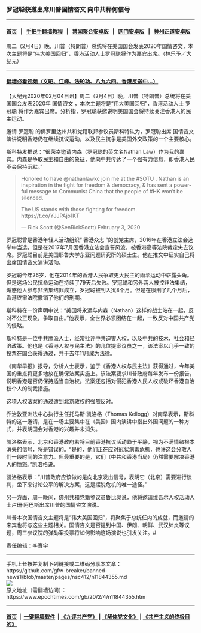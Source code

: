 ### 罗冠聪获邀出席川普国情咨文 向中共释何信号
------------------------

#### [首页](https://github.com/gfw-breaker/banned-news1/blob/master/README.md) &nbsp;&nbsp;|&nbsp;&nbsp; [手把手翻墙教程](https://github.com/gfw-breaker/guides/wiki) &nbsp;&nbsp;|&nbsp;&nbsp; [禁闻聚合安卓版](https://github.com/gfw-breaker/bn-android) &nbsp;&nbsp;|&nbsp;&nbsp; [网门安卓版](https://github.com/oGate2/oGate) &nbsp;&nbsp;|&nbsp;&nbsp; [神州正道安卓版](https://github.com/SzzdOgate/update) 



<div><img alt="" class="aligncenter wp-post-image" src="https://i.epochtimes.com/assets/uploads/2019/09/190926145204100699-600x400.jpg"/>
<div class="red16 caption">
 周二（2月4日）晚，川普（特朗普）总统将在美国国会发表2020年国情咨文，本次主题将是“伟大美国回归”，香港活动人士罗冠聪将作为嘉宾出席。（林乐予／大纪元）
</div>
</div><hr/>

#### [翻墙必看视频（文昭、江峰、法轮功、八九六四、香港反送中...）](http://167.172.214.107/home.html)

<div><p>
 【大纪元2020年02月04日讯】周二（2月4日）晚，川普（特朗普）总统将在美国国会发表2020年
 <ok href="https://www.epochtimes.com/gb/tag/%E5%9B%BD%E6%83%85%E5%92%A8%E6%96%87.html">
  国情咨文
 </ok>
 ，本次主题将是“伟大美国回归”，香港活动人士
 <ok href="https://www.epochtimes.com/gb/tag/%E7%BD%97%E5%86%A0%E8%81%AA.html">
  罗冠聪
 </ok>
 将作为嘉宾出席。分析指，罗冠聪获邀说明美国国会将持续关注香港人的民主运动。
</p>
<p>
 邀请
 <ok href="https://www.epochtimes.com/gb/tag/%E7%BD%97%E5%86%A0%E8%81%AA.html">
  罗冠聪
 </ok>
 的佛罗里达州共和党籍联邦参议员斯科特认为，罗冠聪出席
 <ok href="https://www.epochtimes.com/gb/tag/%E5%9B%BD%E6%83%85%E5%92%A8%E6%96%87.html">
  国情咨文
 </ok>
 演讲说明香港仍在继续抗议运动，以及民主抗争是美国外交政策的一个主要核心。
</p>
<p>
 斯科特发推说：“很荣幸邀请内森（罗冠聪的英文名Nathan Law）作为我的嘉宾。内森是争取民主和自由的象征，他向中共传达了一个强有力信息，即香港人民不会保持沉默。”
</p>
<p>
</p>
<blockquote class="twitter-tweet">
 <p dir="ltr" lang="en">
  Honored to have
  <ok href="https://twitter.com/nathanlawkc?ref_src=twsrc%5Etfw">
   @nathanlawkc
  </ok>
  join me at the
  <ok href="https://twitter.com/hashtag/SOTU?src=hash&amp;ref_src=twsrc%5Etfw">
   #SOTU
  </ok>
  . Nathan is an inspiration in the fight for freedom &amp; democracy, &amp; has sent a powerful message to Communist China that the people of
  <ok href="https://twitter.com/hashtag/HK?src=hash&amp;ref_src=twsrc%5Etfw">
   #HK
  </ok>
  won’t be silenced.
 </p>
 <p>
  The US stands with those fighting for freedom.
  <ok href="https://t.co/YJJPAjo1KT">
   https://t.co/YJJPAjo1KT
  </ok>
 </p>
 <p>
  — Rick Scott (@SenRickScott)
  <ok href="https://twitter.com/SenRickScott/status/1224448243964108804?ref_src=twsrc%5Etfw">
   February 3, 2020
  </ok>
 </p>
</blockquote>
<p>
 <p>
  罗冠聪曾是香港年轻人活动组织“
  <ok href="https://www.epochtimes.com/gb/tag/%E9%A6%99%E6%B8%AF%E4%BC%97%E5%BF%97.html">
   香港众志
  </ok>
  ”的创党主席，2016年在香港立法会选举中当选，但是在2017年7月因香港立法会宣誓风波，被香港高等法院裁定失去议席。罗冠聪目前是美国耶鲁大学东亚问题研究所的硕士生。他在推文中证实自己将出席国情咨文演讲活动。
 </p>
 <p>
  罗冠聪今年26岁，他在2014年的香港人民争取更大民主的雨伞运动中崭露头角。但是这场公民抗命运动在持续了79天后失败。罗冠聪和另外两人被控非法集结，煽惑他人参与非法集结罪成立，罗冠聪被判入狱8个月。但是在服刑了几个月后，香港终审法院撤销了他们的刑期。
 </p>
 <p>
  斯科特在一份声明中说：“美国将永远与内森（Nathan）这样的战士站在一起，反对不公正现象，争取自由。”他表示，全世界必须团结在一起，一致反对中国共产党的侵略。
 </p>
 <p>
  斯科特是一位中共鹰派人士，经常批评中共迫害人权，以及中共的技术、社会和经济政策。他也是《香港人权与民主法》的几位提案议员之一，该法案以几乎一致的投票在国会获得通过，并于去年11月成为法律。
 </p>
 <p>
  《南华早报》报导，分析人士表示，鉴于《香港人权与民主法》获得通过，今年美国的重点将更多地放在确保法案实施上。该法案要求川普政府每年发布一份报告，说明香港是否仍保持适当自治权。法案还包括对侵犯香港人民人权或破坏香港自治权个人的制裁措施。
 </p>
 <p>
  这项人权法案的通过遭到北京政权的强烈反对。
 </p>
 <p>
  乔治敦亚洲法中心执行主任托马斯·凯洛格（Thomas Kellogg）对南早表示，斯科特的这一邀请，是在一场主要集中在（美国）国内演讲中指出外国问题的一种方式，并表明国会对香港的兴趣并未消失。
 </p>
 <p>
  凯洛格表示，北京和香港政府若将目前香港抗议活动趋于平静，视为不满情绪根本消失的信号，将是错误的。“是的，他们正在应对冠状病毒危机，也许这会分散人们一段时间的注意力。但最重要的是，它们（中共和香港当局）仍然需要解决香港人的愤怒。”凯洛格说。
 </p>
 <p>
  凯洛格表示：“川普政府应该做的是向北京发出信号，表明它（北京）需要进行谈判，坐下来讨论公平的解决方案，这是摆脱危机的唯一途径。”
 </p>
 <p>
  另一方面，周一晚间，佛州共和党籍参议员鲁比奥说，他将邀请维吾尔人权活动人士卢珊·阿巴斯出席川普的国情咨文演说。
 </p>
 <p>
  川普本次国情咨文主题将是“伟大美国回归”，将聚焦于总统任内的成就，而邀请的来宾也将与这些主题相关。国情咨文是否提到中国、伊朗、朝鲜、武汉肺炎等议题，周三参议院的弹劾案投票将如何影响这场演说也引发关注。#
 </p>
 <p>
  责任编辑：李寰宇
 </p>
</p></div>
<hr/>
手机上长按并复制下列链接或二维码分享本文章：<br/>
https://github.com/gfw-breaker/banned-news1/blob/master/pages/nsc412/n11844355.md <br/>
<a href='https://github.com/gfw-breaker/banned-news1/blob/master/pages/nsc412/n11844355.md'><img src='https://github.com/gfw-breaker/banned-news1/blob/master/pages/nsc412/n11844355.md.png'/></a> <br/>
原文地址（需翻墙访问）：https://www.epochtimes.com/gb/20/2/4/n11844355.htm


------------------------
#### [首页](https://github.com/gfw-breaker/banned-news1/blob/master/README.md) &nbsp;|&nbsp; [一键翻墙软件](https://github.com/gfw-breaker/nogfw/blob/master/README.md) &nbsp;| [《九评共产党》](https://github.com/gfw-breaker/9ping.md/blob/master/README.md#九评之一评共产党是什么) | [《解体党文化》](https://github.com/gfw-breaker/jtdwh.md/blob/master/README.md) | [《共产主义的终极目的》](https://github.com/gfw-breaker/gczydzjmd.md/blob/master/README.md)


<img src='http://gfw-breaker.win/banned-news/pages/nsc412/n11844355.md' width='0px' height='0px'/>